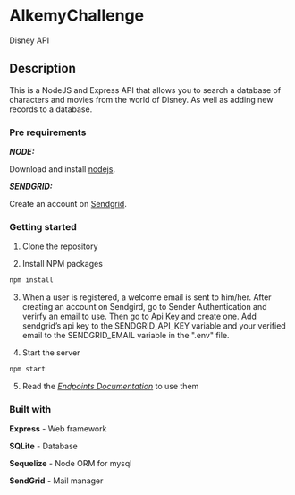 #  AlkemyChallenge
Disney API


## Description

This is a NodeJS and Express API that allows you to search a database of characters and movies from the world of Disney. As well as adding new records to a database.

### Pre requirements

_**NODE:**_

Download and install  [nodejs](https://nodejs.org/es/).

_**SENDGRID:**_

Create an account on  [Sendgrid](https://signup.sendgrid.com/). 

### Getting started

1.  Clone the repository

2.  Install NPM packages

```bash
npm install
```
3. When a user is registered, a welcome email is sent to him/her.  After creating an account on Sendgird, go to Sender Authentication and verirfy an email to use. Then go to Api Key and create one. Add sendgrid’s api key to the SENDGRID_API_KEY variable and your verified email to the SENDGRID_EMAIL variable in the ".env" file.

4. Start the server
```bash
npm start
```
5. Read the  _[Endpoints Documentation](https://documenter.getpostman.com/view/17950634/UVymzxZG)_ to use them


### Built with
**Express** - Web framework

**SQLite** - Database

**Sequelize** - Node ORM for mysql

**SendGrid** - Mail manager

